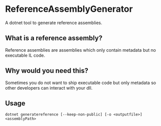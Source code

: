 # ReferenceAssemblyGenerator
A dotnet tool to generate reference assemblies.

## What is a reference assembly?
Reference assemblies are assemblies which only contain metadata but no executable IL code.

## Why would you need this?
Sometimes you do not want to ship executable code but only metadata so other developers can interact with your dll.

## Usage
`dotnet generatereference [--keep-non-public] [-o <outputfile>] <assemblyPath>`
